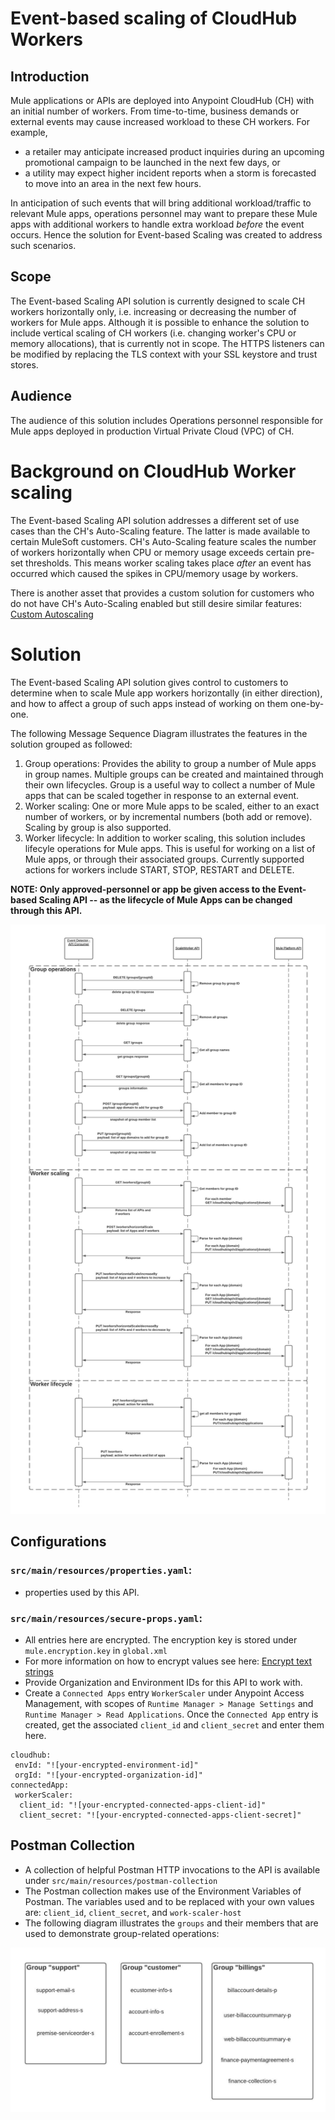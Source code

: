 # Event-based scaling of CloudHub Workers

## Introduction

Mule applications or APIs are deployed into Anypoint CloudHub (CH) with an initial number of workers. From time-to-time, business demands or external events may cause increased workload to these CH workers. For example, 
- a retailer may anticipate increased product inquiries during an upcoming promotional campaign to be launched in the next few days, or 
- a utility may expect higher incident reports when a storm is forecasted to move into an area in the next few hours. 

In anticipation of such events that will bring additional workload/traffic to relevant Mule apps, operations personnel may want to prepare these Mule apps with additional workers to handle extra workload *before* the event occurs. Hence the solution for Event-based Scaling was created to address such scenarios.

## Scope

The Event-based Scaling API solution is currently designed to scale CH workers horizontally only, i.e. increasing or decreasing the number of workers for Mule apps. Although it is possible to enhance the solution to include vertical scaling of CH workers (i.e. changing worker's CPU or memory allocations), that is currently not in scope. The HTTPS listeners can be modified by replacing the TLS context with your SSL keystore and trust stores. 

## Audience

The audience of this solution includes Operations personnel responsible for Mule apps deployed in production Virtual Private Cloud (VPC) of CH.

# Background on CloudHub Worker scaling

The Event-based Scaling API solution addresses a different set of use cases than the CH's Auto-Scaling feature. The latter is made available to certain MuleSoft customers. CH's Auto-Scaling feature scales the number of workers horizontally when CPU or memory usage exceeds certain pre-set thresholds. This means worker scaling takes place *after* an event has occurred which caused the spikes in CPU/memory usage by workers. 

There is another asset that provides a custom solution for customers who do not have CH's Auto-Scaling enabled but still desire similar features: [Custom Autoscaling](https://knowledgehub.mulesoft.com/s/article/Custom-Framework-for-Autoscaling-in-CloudHub)

# Solution

The Event-based Scaling API solution gives control to customers to determine when to scale Mule app workers horizontally (in either direction), and how to affect a group of such apps instead of working on them one-by-one.

The following Message Sequence Diagram illustrates the features in the solution grouped as followed:
1. Group operations: Provides the ability to group a number of Mule apps in group names. Multiple groups can be created and maintained through their own lifecycles. Group is a useful way to collect a number of Mule apps that can be scaled together in response to an external event.
2. Worker scaling: One or more Mule apps to be scaled, either to an exact number of workers, or by incremental numbers (both add or remove). Scaling by group is also supported.
3. Worker lifecycle: In addition to worker scaling, this solution includes lifecyle operations for Mule apps. This is useful for working on a list of Mule apps, or through their associated groups. Currently supported actions for workers include START, STOP, RESTART and DELETE.

**NOTE: Only approved-personnel or app be given access to the Event-based Scaling API -- as the lifecycle of Mule Apps can be changed through this API.**

![Solution Sequence Diagram](/src/main/resources/images/worker-scaling-poc.jpeg) 

## Configurations
### `src/main/resources/properties.yaml`: 
- properties used by this API.
### `src/main/resources/secure-props.yaml`:
- All entries here are encrypted. The encryption key is stored under `mule.encryption.key` in `global.xml`
- For more information on how to encrypt values see here: [Encrypt text strings](https://docs.mulesoft.com/mule-runtime/4.3/secure-configuration-properties#encrypt-text-strings)
- Provide Organization and Environment IDs for this API to work with.
- Create a `Connected Apps` entry `WorkerScaler` under Anypoint Access Management, with scopes of `Runtime Manager > Manage Settings` and `Runtime Manager > Read Applications`. Once the `Connected App` entry is created, get the associated `client_id` and `client_secret` and enter them here.

```
cloudhub:
 envId: "![your-encrypted-environment-id]"
 orgId: "![your-encrypted-organization-id]"
connectedApp:
 workerScaler:
  client_id: "![your-encrypted-connected-apps-client-id]"
  client_secret: "![your-encrypted-connected-apps-client-secret]"
```

## Postman Collection
- A collection of helpful Postman HTTP invocations to the API is available under `src/main/resources/postman-collection`
- The Postman collection makes use of the Environment Variables of Postman. The variables used and to be replaced with your own values are: `client_id`, `client_secret`, and `work-scaler-host`
- The following diagram illustrates the `groups` and their members that are used to demonstrate group-related operations:

![Group diagram](/src/main/resources/images/groups-postman.jpeg)
